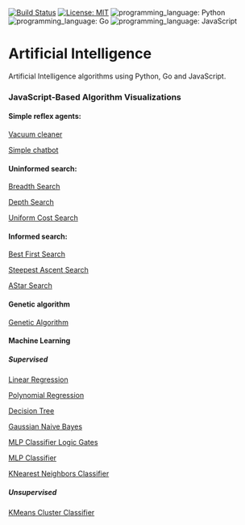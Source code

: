 [![Build Status](https://img.shields.io/badge/build-passing-brightgreen)](https://github.com/ECYS-FIUSAC/fortranpeg/actions)
[![License: MIT](https://img.shields.io/badge/license-MIT-blue)](https://opensource.org/licenses/MIT)
![programming_language: Python](https://img.shields.io/badge/programming_language-Python-blue)
![programming_language: Go](https://img.shields.io/badge/programming_language-Go-blue)
![programming_language: JavaScript](https://img.shields.io/badge/programming_language-JavaScript-blue)

# Artificial Intelligence
Artificial Intelligence algorithms using Python, Go and JavaScript.

### JavaScript-Based Algorithm Visualizations

#### Simple reflex agents:

[Vacuum cleaner](https://luisespino.github.io/artificial-intelligence/01-intelligent-agent/vacuum/javascript/)

[Simple chatbot](https://luisespino.github.io/artificial-intelligence/01-intelligent-agent/chatbot/javascript/)

#### Uninformed search:

[Breadth Search](https://luisespino.github.io/artificial-intelligence/02-uninformed-search/01-breadth-first-search/javascript/)

[Depth Search](https://luisespino.github.io/artificial-intelligence/02-uninformed-search/02-depth-first-search/javascript/)

[Uniform Cost Search](https://luisespino.github.io/artificial-intelligence/02-uninformed-search/05-uniform-cost-search/javascript/)


#### Informed search:

[Best First Search](https://luisespino.github.io/artificial-intelligence/03-informed-search/01-best-first-search/javascript/)

[Steepest Ascent Search](https://luisespino.github.io/artificial-intelligence/03-informed-search/02-hill-climbing-search/javascript/)

[AStar Search](https://luisespino.github.io/artificial-intelligence/03-informed-search/04-astar-search/javascript/)


#### Genetic algorithm

[Genetic Algorithm](https://luisespino.github.io/artificial-intelligence/05-genetic-algorithm/javascript/)

#### Machine Learning

##### Supervised

[Linear Regression](https://luisespino.github.io/artificial-intelligence/06-ml-linear-regression/javascript/)

[Polynomial Regression](https://luisespino.github.io/artificial-intelligence/07-ml-polynomial-regression/javascript/)

[Decision Tree](https://luisespino.github.io/artificial-intelligence/08-ml-decision-tree/javascript/)

[Gaussian Naive Bayes](https://luisespino.github.io/artificial-intelligence/09-ml-naive-bayes/javascript/)

[MLP Classifier Logic Gates ](https://luisespino.github.io/artificial-intelligence/10-ml-neural-network/javascript/mlp_logic_gates.html)

[MLP Classifier](https://luisespino.github.io/artificial-intelligence/10-ml-neural-network/javascript/mlp_quinlan.html)

[KNearest Neighbors Classifier](https://luisespino.github.io/artificial-intelligence/11-ml-knearest/javascript/)


##### Unsupervised

[KMeans Cluster Classifier](https://luisespino.github.io/artificial-intelligence/12-ml-kmeans-clustering/javascript/)

